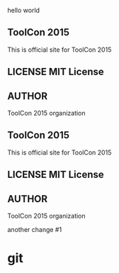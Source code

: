 

hello world

## ToolCon 2015
This is official site for ToolCon 2015
## LICENSE MIT License
## AUTHOR
ToolCon 2015 organization
<Again>

## ToolCon 2015
This is official site for ToolCon 2015
## LICENSE MIT License
## AUTHOR
ToolCon 2015 organization


another change #1


# git
